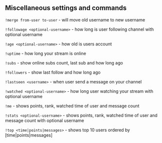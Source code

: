## Miscellaneous settings and commands
`!merge from-user to-user` - will move old username to new username

`!followage <optional-username>` - how long is user following channel with optional username

`!age <optional-username>` - how old is users account

`!uptime` - how long your stream is online

`!subs` - show online subs count, last sub and how long ago

`!followers` - show last follow and how long ago

`!lastseen <username>` - when user send a message on your channel

`!watched <optional-username>` - how long user watching your stream with optional username

`!me` - shows points, rank, watched time of user and message count

`!stats <optional-username>` - shows points, rank, watched time of user and message count with optional username

`!top <time|points|messages>` - shows top 10 users ordered by [time|points|messages]